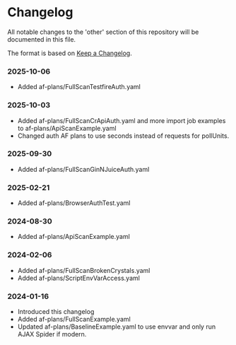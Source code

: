 # Changelog
All notable changes to the 'other' section of this repository will be documented in this file.

The format is based on [Keep a Changelog](https://keepachangelog.com/en/1.0.0/).

### 2025-10-06
- Added af-plans/FullScanTestfireAuth.yaml

### 2025-10-03
- Added af-plans/FullScanCrApiAuth.yaml and more import job examples to af-plans/ApiScanExample.yaml
- Changed auth AF plans to use seconds instead of requests for pollUnits.

### 2025-09-30
- Added af-plans/FullScanGinNJuiceAuth.yaml

### 2025-02-21
- Added af-plans/BrowserAuthTest.yaml

### 2024-08-30
- Added af-plans/ApiScanExample.yaml

### 2024-02-06
- Added af-plans/FullScanBrokenCrystals.yaml
- Added af-plans/ScriptEnvVarAccess.yaml

### 2024-01-16
- Introduced this changelog
- Added af-plans/FullScanExample.yaml
- Updated af-plans/BaselineExample.yaml to use envvar and only run AJAX Spider if modern.
